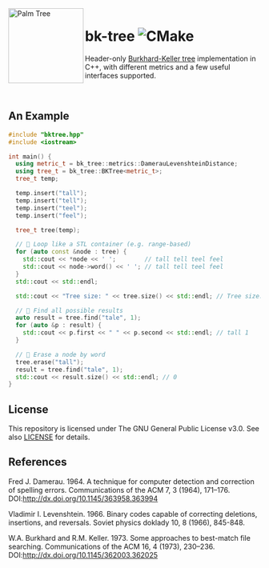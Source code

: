<img align="left" width="150" height="150" src="https://user-images.githubusercontent.com/24757020/150530071-e3792d5e-700b-4e50-84fe-9948b3afe8fa.png" alt="Palm Tree">

# bk-tree ![CMake](https://github.com/poyea/bk-tree/workflows/CMake/badge.svg)

Header-only [Burkhard-Keller tree](https://en.wikipedia.org/wiki/BK-tree) implementation in C++, with different metrics and a few useful interfaces supported.

<br/>

## An Example

```cpp
#include "bktree.hpp"
#include <iostream>

int main() {
  using metric_t = bk_tree::metrics::DamerauLevenshteinDistance;
  using tree_t = bk_tree::BKTree<metric_t>;
  tree_t temp;

  temp.insert("tall");
  temp.insert("tell");
  temp.insert("teel");
  temp.insert("feel");

  tree_t tree(temp);

  // 🌟 Loop like a STL container (e.g. range-based)
  for (auto const &node : tree) {
    std::cout << *node << ' ';        // tall tell teel feel
    std::cout << node->word() << ' '; // tall tell teel feel
  }
  std::cout << std::endl;

  std::cout << "Tree size: " << tree.size() << std::endl; // Tree size: 4

  // 🌟 Find all possible results
  auto result = tree.find("tale", 1);
  for (auto &p : result) {
    std::cout << p.first << " " << p.second << std::endl; // tall 1
  }

  // 🌟 Erase a node by word
  tree.erase("tall");
  result = tree.find("tale", 1);
  std::cout << result.size() << std::endl; // 0
}
```

## License
This repository is licensed under The GNU General Public License v3.0. See also [LICENSE](LICENSE) for details.

## References

Fred J. Damerau. 1964. A technique for computer detection and correction of spelling errors. Communications of the ACM 7, 3 (1964), 171–176. DOI:http://dx.doi.org/10.1145/363958.363994 

Vladimir I. Levenshtein. 1966. Binary codes capable of correcting deletions, insertions, and reversals. Soviet physics doklady 10, 8 (1966), 845-848.

W.A. Burkhard and R.M. Keller. 1973. Some approaches to best-match file searching. Communications of the ACM 16, 4 (1973), 230–236. DOI:http://dx.doi.org/10.1145/362003.362025 
